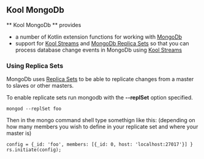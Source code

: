## Kool MongoDb

** Kool MongoDb ** provides

* a number of Kotlin extension functions for working with [MongoDb](http://www.mongodb.org/)
* support for [Kool Streams](http://kool.io/streams.html) and [MongoDb Replica Sets](http://www.mongodb.org/display/DOCS/Replica+Set+Tutorial) so that you can process database change events in MongoDb using [Kool Streams](http://kool.io/streams.html)

### Using Replica Sets

MongoDb uses [Replica Sets](http://www.mongodb.org/display/DOCS/Replica+Set+Tutorial) to be able to replicate changes from a master to slaves or other masters.

To enable replicate sets run mongodb with the **--replSet** option specified.

    mongod --replSet foo

Then in the mongo command shell type somethign like this: (depending on how many members you wish to define in your replicate set and where your master is)

    config = {_id: 'foo', members: [{_id: 0, host: 'localhost:27017'}] }
    rs.initiate(config);
